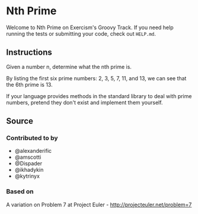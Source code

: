 # Nth Prime

Welcome to Nth Prime on Exercism's Groovy Track.
If you need help running the tests or submitting your code, check out `HELP.md`.

## Instructions

Given a number n, determine what the nth prime is.

By listing the first six prime numbers: 2, 3, 5, 7, 11, and 13, we can see that
the 6th prime is 13.

If your language provides methods in the standard library to deal with prime
numbers, pretend they don't exist and implement them yourself.

## Source

### Contributed to by

- @alexanderific
- @amscotti
- @Dispader
- @ikhadykin
- @kytrinyx

### Based on

A variation on Problem 7 at Project Euler - http://projecteuler.net/problem=7